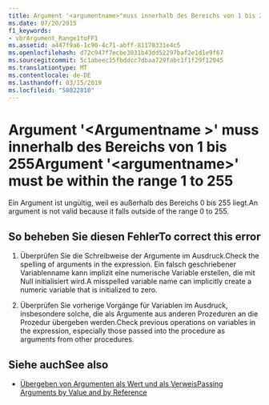 ```yaml
---
title: Argument '<argumentname>"muss innerhalb des Bereichs von 1 bis 255
ms.date: 07/20/2015
f1_keywords:
- vbrArgument_Range1toFF1
ms.assetid: a447f9a6-1c90-4c71-abff-81170331e4c5
ms.openlocfilehash: d72c947f7ecbe3031b43dd52297baf2e1d1e9f67
ms.sourcegitcommit: 5c1abeec15fbddcc7dbaa729fabc1f1f29f12045
ms.translationtype: MT
ms.contentlocale: de-DE
ms.lasthandoff: 03/15/2019
ms.locfileid: "58022810"
---
```

# <a name="argument-argumentname-must-be-within-the-range-1-to-255"></a><span data-ttu-id="072b2-102">Argument '\<Argumentname >' muss innerhalb des Bereichs von 1 bis 255</span><span class="sxs-lookup"><span data-stu-id="072b2-102">Argument '\<argumentname>' must be within the range 1 to 255</span></span>
<span data-ttu-id="072b2-103">Ein Argument ist ungültig, weil es außerhalb des Bereichs 0 bis 255 liegt.</span><span class="sxs-lookup"><span data-stu-id="072b2-103">An argument is not valid because it falls outside of the range 0 to 255.</span></span>  
  
## <a name="to-correct-this-error"></a><span data-ttu-id="072b2-104">So beheben Sie diesen Fehler</span><span class="sxs-lookup"><span data-stu-id="072b2-104">To correct this error</span></span>  
  
1.  <span data-ttu-id="072b2-105">Überprüfen Sie die Schreibweise der Argumente im Ausdruck.</span><span class="sxs-lookup"><span data-stu-id="072b2-105">Check the spelling of arguments in the expression.</span></span> <span data-ttu-id="072b2-106">Ein falsch geschriebener Variablenname kann implizit eine numerische Variable erstellen, die mit Null initialisiert wird.</span><span class="sxs-lookup"><span data-stu-id="072b2-106">A misspelled variable name can implicitly create a numeric variable that is initialized to zero.</span></span>  
  
2.  <span data-ttu-id="072b2-107">Überprüfen Sie vorherige Vorgänge für Variablen im Ausdruck, insbesondere solche, die als Argumente aus anderen Prozeduren an die Prozedur übergeben werden.</span><span class="sxs-lookup"><span data-stu-id="072b2-107">Check previous operations on variables in the expression, especially those passed into the procedure as arguments from other procedures.</span></span>  
  
## <a name="see-also"></a><span data-ttu-id="072b2-108">Siehe auch</span><span class="sxs-lookup"><span data-stu-id="072b2-108">See also</span></span>

- [<span data-ttu-id="072b2-109">Übergeben von Argumenten als Wert und als Verweis</span><span class="sxs-lookup"><span data-stu-id="072b2-109">Passing Arguments by Value and by Reference</span></span>](../../visual-basic/programming-guide/language-features/procedures/passing-arguments-by-value-and-by-reference.md)

